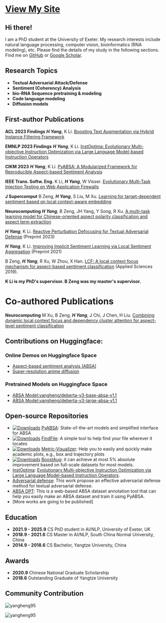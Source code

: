 # [View My Site](https://yangheng95.github.io)

## Hi there!

I am a PhD student at the University of Exeter. My research interests include natural language processing, computer vision, bioinformatics (RNA modeling), etc. Please find the details of my study in the following sections.
Find me on [GitHub](https://github.com/yangheng95) or [Google Scholar](https://scholar.google.com/citations?hl=en&user=NPq5a_0AAAAJ&view_op=list_works&sortby=pubdate).

## Research Topics

- **Textual Adversarial Attack/Defense**
- **Sentiment (Coherency) Analysis**
- **bio-RNA Sequence pretraining & modeling**
- **Code language modeling**
- **Diffusion models**

## First-author Publications

**ACL 2023 Findings** **_H Yang_**, K Li. [Boosting Text Augmentation via Hybrid Instance Filtering Framework](https://aclanthology.org/2023.findings-acl.105.pdf)

**EMNLP 2023 Findings** **_H Yang_**, K Li. [InstOptima: Evolutionary Multi-objective Instruction Optimization via Large Language Model-based Instruction Operators](https://openreview.net/forum?id=8oy8hUeem9) 

**CIKM 2023** **_H Yang_**, K Li. [PyABSA: A Modularized Framework for Reproducible Aspect-based Sentiment Analysis](https://dl.acm.org/doi/10.1145/3583780.3614752) 

**IEEE Trans. Softw. Eng.** K Li, **_H Yang_**, W Visser. [Evolutionary Multi-Task Injection Testing on Web Application Firewalls](https://arxiv.org/abs/2206.05743)

**J Supercomput** B Zeng, **_H Yang_**, S Liu, M Xu. [Learning for target-dependent sentiment based on local context-aware embedding](https://link.springer.com/article/10.1007/s11227-021-04047-1) 

**Neurocomputing** **_H Yang_**, B Zeng, JH Yang, Y Song, R Xu. [A multi-task learning model for Chinese-oriented aspect polarity classification and aspect term extraction](https://www.sciencedirect.com/science/article/abs/pii/S0925231220312534) 

**_H Yang_**, K Li. [Reactive Perturbation Defocusing for Textual Adversarial Defense](https://openreview.net/forum?id=h2jvdYswot) (Preprint 2023)

**_H Yang_**, K Li. [Improving Implicit Sentiment Learning via Local Sentiment Aggregation](https://arxiv.org/abs/2110.08604) (Preprint 2021)

B Zeng, **_H Yang_**, R Xu, W Zhou, X Han. [LCF: A local context focus mechanism for aspect-based sentiment classification](https://www.semanticscholar.org/paper/LCF%3A-A-Local-Context-Focus-Mechanism-for-Sentiment-Zeng-Yang/67d5ab20d15518dc876b0732a768a88262635425) (Applied Sciences 2019).

**K Li is my PhD's supervisor. B Zeng was my master's supervisor.**

# Co-authored Publications

**Neurocomputing** M Xu, B Zeng, **_H Yang_**, J Chi, J Chen, H Liu. [Combining dynamic local context focus and dependency cluster attention for aspect-level sentiment classification](https://www.sciencedirect.com/science/article/abs/pii/S0925231221019391)

## Contributions on Huggingface:
### Online Demos on Huggingface Space
 - [Aspect-based sentiment analysis (ABSA)](https://huggingface.co/spaces/yangheng/PyABSA)
 - [Super-resolution anime diffusion](https://huggingface.co/spaces/yangheng/Super-Resolution-Anime-Diffusion)

### Pretrained Models on Huggingface Space
 - [ABSA Model:yangheng/deberta-v3-base-absa-v1.1](https://huggingface.co/yangheng/deberta-v3-base-absa-v1.1)
 - [ABSA Model:yangheng/deberta-v3-large-absa-v1.1](https://huggingface.co/yangheng/deberta-v3-large-absa-v1.1) 

## Open-source Repositories
- [![Downloads](https://pepy.tech/badge/pyabsa)](https://pepy.tech/project/pyabsa) [PyABSA](https://github.com/yangheng95/PyABSA): State-of-the-art models and simplified interface for ABSA  
- [![Downloads](https://pepy.tech/badge/findfile)](https://pepy.tech/project/findfile) [FindFile](https://github.com/yangheng95/findfile): A simple tool to help find your file wherever it locates 
- [![Downloads](https://pepy.tech/badge/metric-visualizer)](https://pepy.tech/project/metric-visualizer) [Metric-Visualizer](https://github.com/yangheng95/metric_visualizer): Help you to easily and quickly make academic plots, e.g., box and trajectory plots 
- [![Downloads](https://pepy.tech/badge/boostaug)](https://pepy.tech/project/boostaug) [BoostAug](https://github.com/yangheng95/BoostAug): it can achieve at most 5% absolute improvement based on full-scale datasets for most models.
- [InstOptima](https://github.com/yangheng95/InstOptima): [Evolutionary Multi-objective Instruction Optimization via Large Language Model-based Instruction Operators](https://arxiv.org/abs/2310.17630).
- [Adversarial defense](https://github.com/yangheng95/TAD): This work propose an effective adversarial defense method for textual adversarial defense.
- [ABSA DPT](https://github.com/yangheng95/ABSADatasets/tree/v1.2/DPT): This is a web-based ABSA dataset annotation tool that can help you easily make an ABSA dataset and train it using PyABSA.
- [More works are going to be published]

## Education

- **2021.9 - 2025.9** CS PhD student in AI/NLP, University of Exeter, UK
- **2018.9 - 2021.6** CS Master in AI/NLP, South China Normal University, China
- **2014.9 - 2018.6** CS Bachelor, Yangtze University, China

## Awards

- **2020.9** Chinese National Graduate Scholarship
- **2018.6** Outstanding Graduate of Yangtze University

## Community Contribution
<p align="left"><img src="https://github-readme-stats.vercel.app/api?username=yangheng95&show_icons=true" alt="yangheng95" />

<p align="left"> <img src="https://komarev.com/ghpvc/?username=yangheng95" alt="yangheng95" /> </p>
